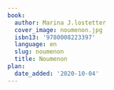 ```yaml
---
book:
  author: Marina J.lostetter
  cover_image: noumenon.jpg
  isbn13: '9780008223397'
  language: en
  slug: noumenon
  title: Noumenon
plan:
  date_added: '2020-10-04'
---
```

